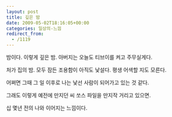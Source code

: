 ```yaml
---
layout: post
title: 깊은 밤
date: 2009-05-02T18:16:05+00:00
categories: 일상의-느낌
redirect_from:
  - /1119
---
```


밤이다. 이렇게 깊은 밤. 아버지는 오늘도 티브이를 켜고 주무실게다.

처가 집의 밤. 모두 잠든 조용함이 아직도 낯설다. 평생 어색할 지도 모른다.

어쩌면 그때 그 일 이후로 나는 낯선 사람이 되어가고 있는 것 같다.

그래도 이렇게 예전에 만지던 씨 쏘스 파일을 만지작 거리고 있으면.

십 몇년 전의 나와 이어지는 느낌이다.
